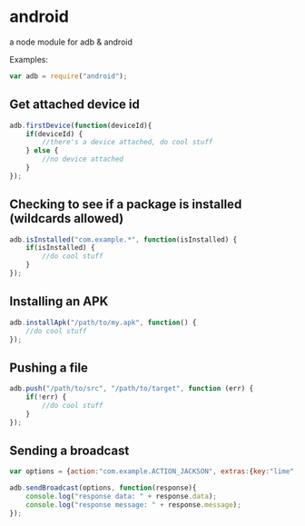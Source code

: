 android
=======

a node module for adb &amp; android

Examples:

```javascript
var adb = require("android");
```

Get attached device id
----------------------
```javascript
adb.firstDevice(function(deviceId){
	if(deviceId) {
		//there's a device attached, do cool stuff
	} else {
		//no device attached
	}
});
```

Checking to see if a package is installed (wildcards allowed)
-------------------------------------------------------------
```javascript
adb.isInstalled("com.example.*", function(isInstalled) {
	if(isInstalled) {
		//do cool stuff
	}
});
```

Installing an APK
-----------------

```javascript
adb.installApk("/path/to/my.apk", function() {
	//do cool stuff
});
```

Pushing a file
--------------
```javascript
adb.push("/path/to/src", "/path/to/target", function (err) {
	if(!err) {
		//do cool stuff
	}
});
```

Sending a broadcast
-------------------
```javascript
var options = {action:"com.example.ACTION_JACKSON", extras:{key:"lime", pie: "good"};

adb.sendBroadcast(options, function(response){
	console.log("response data: " + response.data);
	console.log("response message: " + response.message);
});
```